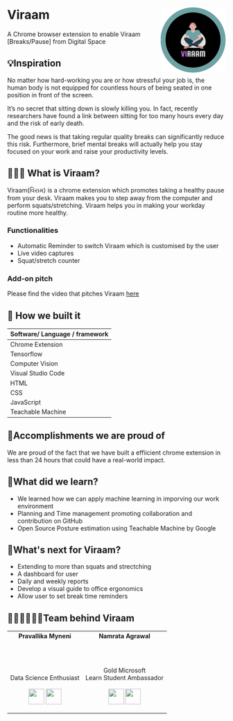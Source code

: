 # Viraam <img src="https://github.com/Namrata-Agrawal/Viraam/blob/master/styles/viraamlogo.png" alt = "change here" width=150 align='right'>
A Chrome browser extension to enable Viraam [Breaks/Pause] from Digital Space

## 💡Inspiration

No matter how hard-working you are or how stressful your job is, the human body is not equipped for countless hours of being seated in one position in front of the screen.

It’s no secret that sitting down is slowly killing you. In fact, recently researchers have found a link between sitting for too many hours every day and the risk of early death.

The good news is that taking regular quality breaks can significantly reduce this risk. Furthermore, brief mental breaks will actually help you stay focused on your work and raise your productivity levels.


## 👩🏻‍💻 What is Viraam?
Viraam(વિરામ) is a chrome extension which promotes taking a healthy pause from your desk. Viraam makes you to step away from the computer and perform squats/stretching. Viraam helps you in making your workday routine more healthy.

### Functionalities
- Automatic Reminder to switch Viraam which is customised by the user
- Live video captures 
- Squat/stretch counter


### Add-on pitch
Please find the video that pitches Viraam [here](https://youtu.be/C2UfioU1rlA)

## 🔨 How we built it

| Software/ Language / framework | 
|--------------------------------|
| Chrome Extension               | 
| Tensorflow                     |
| Computer Vision                |
| Visual Studio Code             | 
| HTML                           | 
| CSS                            |
| JavaScript                     | 
| Teachable Machine              | 


## 🥇Accomplishments we are proud of
 We are proud of the fact that we have built a effiicient chrome extension in less than 24 hours that could have a real-world impact.


## 📖What did we learn?

- We learned how we can apply machine learning in imporving our work environment
- Planning and Time management promoting collaboration and contribution on GitHub 
- Open Source Posture estimation using Teachable Machine by Google


## 🚀What's next for Viraam?
- Extending to more than squats and strectching
- A dashboard for user
- Daily and weekly reports
- Develop a visual guide to office ergonomics
- Allow user to set break time reminders

## 👩🏻‍💻👩🏻‍💻Team behind Viraam

<table align="center">
<tr align="center">
<td>
<strong>Pravallika Myneni</strong>
<p align="center">
  <br><br><br>
</p>
<p align="center">
Data Science Enthusiast
<br> <br> <a href = "https://github.com/Pravallika-Myneni/"><img src = "http://www.iconninja.com/files/241/825/211/round-collaboration-social-github-code-circle-network-icon.svg" width="36" height = "36"/></a>
<a href = "https://www.linkedin.com/in/pravallika-myneni/">
<img src = "http://www.iconninja.com/files/863/607/751/network-linkedin-social-connection-circular-circle-media-icon.svg" width="36" height="36"/>
</a>
</p>
</td>
<td>
<strong>Namrata Agrawal</strong>
<p align="center">
  <br>
<!--<img src = "https://i.ibb.co/SrCVvxj/Whats-App-Image-2022-03-13-at-12-26-37-AM.jpg"  height="120" alt="Namrata Agrawal"> -->
</p>
<p align="center">
<br> Gold Microsoft <br> Learn Student Ambassador
<br> <br> <a href = "https://github.com/Namrata-Agrawal">
<img src = "http://www.iconninja.com/files/241/825/211/round-collaboration-social-github-code-circle-network-icon.svg" width="36" height = "36"/></a>
<a href = "https://www.linkedin.com/in/namrata-agrawal-/">
<img src = "http://www.iconninja.com/files/863/607/751/network-linkedin-social-connection-circular-circle-media-icon.svg" width="36" height="36"/>
</a>
</p>
</td>
</tr>
</table>


